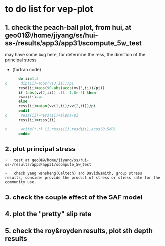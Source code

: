 # to do list for vep-plot

## 1. check the peach-ball plot, from hui, at geo01@/home/jiyang/ss/hui-ss-/results/app3/app31/scompute_5w_test


may have some bug here, for determine the ress, the direction of the principal stress

+	(fortran code)
```fortran
      do ii=1,3
c      dip(ii)=acos(v(3,ii))/pi
      resd(ii)=abs(90-abs(acos(vv(3,ii))/pi))
      if (abs(vv(2,ii)) .lt. 1.0e-3) then
      ress(ii)=90.
      else
      ress(ii)=atan(vv(1,ii)/vv(2,ii))/pi
      endif
c      ress(ii)=ress(ii)+alpha/pi
      ress(ii)=ress(ii)

c      write(*,*) ii,ress(ii),resd(ii),acos(0.5d0)
      enddo
```

## 2. plot principal stress
	
	+	test at geo01@/home/jiyang/ss/hui-ss-/results/app3/app31/scompute_5w_test
	
	+	check yang wensheng(Caltech) and David&smith, group stress results, consider provide the product of stress or stress rate for the community use.
	
## 3. check the couple effect of the SAF model

## 4. plot the "pretty" slip rate

## 5. check the roy&royden results, plot sth depth results
	


